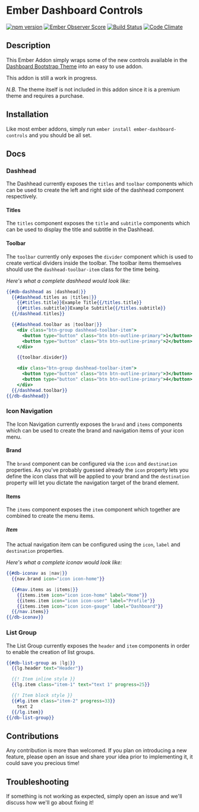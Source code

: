 # Ember Dashboard Controls

[![npm version](https://badge.fury.io/js/ember-dashboard-controls.svg)](https://badge.fury.io/js/ember-dashboard-controls)
[![Ember Observer Score](https://emberobserver.com/badges/ember-dashboard-controls.svg)](https://emberobserver.com/addons/ember-dashboard-controls)
[![Build Status](https://travis-ci.org/BellGasp/ember-dashboard-controls.svg?branch=master)](https://travis-ci.org/BellGasp/ember-dashboard-controls)
[![Code Climate](https://codeclimate.com/github/BellGasp/ember-dashboard-controls/badges/gpa.svg)](https://codeclimate.com/github/BellGasp/ember-dashboard-controls)

## Description
This Ember Addon simply wraps some of the new controls available in the [Dashboard Bootstrap Theme](https://themes.getbootstrap.com/products/dashboard) into an easy to use addon.

This addon is still a work in progress.

_N.B._ The theme itself is not included in this addon since it is a premium theme and requires a purchase.

## Installation

Like most ember addons, simply run `ember install ember-dashboard-controls` and you should be all set.

## Docs

### Dashhead

The Dashhead currently exposes the `titles` and `toolbar` components which can be used to create the left and right side of the dashhead component respectively.

#### Titles

The `titles` component exposes the `title` and `subtitle` components which can be used to display the title and subtitle in the Dashhead.

#### Toolbar

The `toolbar` currently only exposes the `divider` component which is used to create vertical dividers inside the toolbar. The toolbar items themselves should use the `dashhead-toolbar-item` class for the time being. 

_Here's what a complete dashhead would look like:_

```hbs
{{#db-dashhead as |dashhead|}}
  {{#dashhead.titles as |titles|}}
    {{#titles.title}}Example Title{{/titles.title}}
    {{#titles.subtitle}}Example Subtitle{{/titles.subtitle}}
  {{/dashhead.titles}}

  {{#dashhead.toolbar as |toolbar|}}
    <div class="btn-group dashhead-toolbar-item">
      <button type="button" class="btn btn-outline-primary">1</button>
      <button type="button" class="btn btn-outline-primary">2</button>
    </div>

    {{toolbar.divider}}

    <div class="btn-group dashhead-toolbar-item">
      <button type="button" class="btn btn-outline-primary">3</button>
      <button type="button" class="btn btn-outline-primary">4</button>
    </div>
  {{/dashhead.toolbar}}
{{/db-dashhead}}
```

### Icon Navigation

The Icon Navigation currently exposes the `brand` and `items` components which can be used to create the brand and navigation items of your icon menu.

#### Brand

The `brand` component can be configured via the `icon` and `destination` properties. As you've probably guessed already the `icon` property lets you define the icon class that will be applied to your brand and the `destination` property will let you dictate the navigation target of the brand element.

#### Items

The `items` component exposes the `item` component which together are combined to create the menu items.

##### Item

The actual navigation item can be configured using the `icon`, `label` and `destination` properties.

_Here's what a complete iconav would look like:_

```hbs
{{#db-iconav as |nav|}}
  {{nav.brand icon="icon icon-home"}}

  {{#nav.items as |items|}}
    {{items.item icon="icon icon-home" label="Home"}}
    {{items.item icon="icon icon-user" label="Profile"}}
    {{items.item icon="icon icon-gauge" label="Dashboard"}}
  {{/nav.items}}
{{/db-iconav}}
```

### List Group

The List Group currently exposes the `header` and `item` components in order to enable the creation of list groups.

```hbs
{{#db-list-group as |lg|}}
  {{lg.header text="Header"}}

  {{! Item inline style }}
  {{lg.item class="item-1" text="text 1" progress=25}}

  {{! Item block style }}
  {{#lg.item class="item-2" progress=33}}
    text 2
  {{/lg.item}}
{{/db-list-group}}
```

## Contributions
Any contribution is more than welcomed. If you plan on introducing a new feature, please open an issue and share your idea prior to implementing it, it could save you precious time!

## Troubleshooting
If something is not working as expected, simply open an issue and we'll discuss how we'll go about fixing it!
